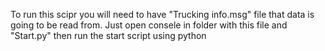 To run this scipr you will need to have "Trucking info.msg" file that data is going to be read from. Just open consele in folder with this file and "Start.py" then run the start script using python
